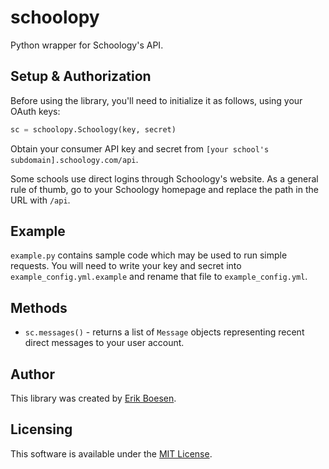 # schoolopy
Python wrapper for Schoology's API.

## Setup & Authorization
Before using the library, you'll need to initialize it as follows, using your OAuth keys:

```py
sc = schoolopy.Schoology(key, secret)
```

Obtain your consumer API key and secret from `[your school's subdomain].schoology.com/api`.

Some schools use direct logins through Schoology's website. As a general rule of thumb, go to your Schoology homepage and replace the path in the URL with `/api`.

## Example
`example.py` contains sample code which may be used to run simple requests. You will need to write your key and secret into `example_config.yml.example` and rename that file to `example_config.yml`.

## Methods
* `sc.messages()` - returns a list of `Message` objects representing recent direct messages to your user account.

## Author
This library was created by [Erik Boesen](https://github.com/ErikBoesen).

## Licensing
This software is available under the [MIT License](LICENSE).
